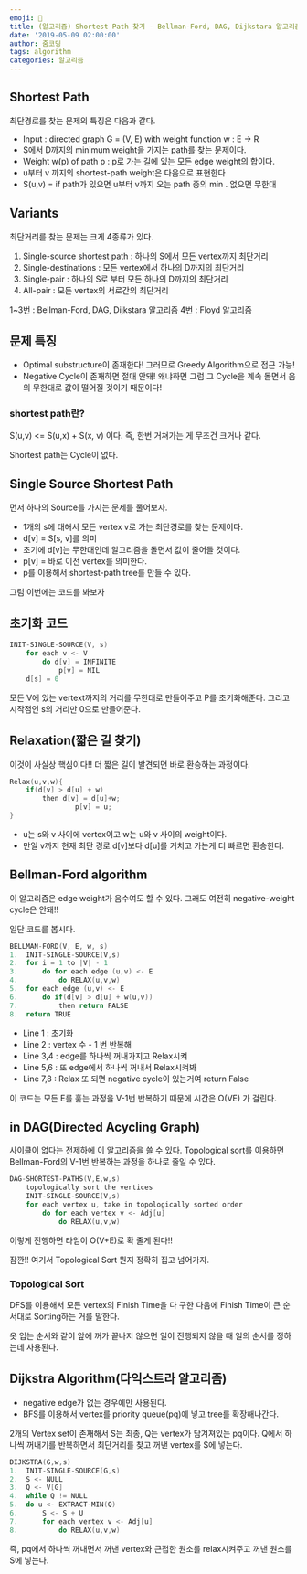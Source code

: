 ```yaml
---
emoji: 💪
title: (알고리즘) Shortest Path 찾기 - Bellman-Ford, DAG, Dijkstara 알고리즘
date: '2019-05-09 02:00:00'
author: 줌코딩
tags: algorithm
categories: 알고리즘
---
```


## Shortest Path

최단경로를 찾는 문제의 특징은 다음과 같다.

- Input : directed graph G = (V, E) with weight function w : E -> R
- S에서 D까지의 minimum weight을 가지는 path를 찾는 문제이다.
- Weight w(p) of path p : p로 가는 길에 있는 모든 edge weight의 합이다.
- u부터 v 까지의 shortest-path weight은 다음으로 표현한다
- S(u,v) = if path가 있으면 u부터 v까지 오는 path 중의 min . 없으면 무한대

## Variants

최단거리를 찾는 문제는 크게 4종류가 있다.

1. Single-source shortest path : 하나의 S에서 모든 vertex까지 최단거리
2. Single-destinations : 모든 vertex에서 하나의 D까지의 최단거리
3. Single-pair : 하나의 S로 부터 모든 하나의 D까지의 최단거리
4. All-pair : 모든 vertex의 서로간의 최단거리

1~3번 : Bellman-Ford, DAG, Dijkstara 알고리즘
4번 : Floyd 알고리즘

## 문제 특징

- Optimal substructure이 존재한다! 그러므로 Greedy Algorithm으로 접근 가능!
- Negative Cycle이 존재하면 절대 안돼! 왜냐하면 그럼 그 Cycle을 계속 돌면서 음의 무한대로 값이 떨어질 것이기 때문이다!

### shortest path란?

S(u,v) <= S(u,x) + S(x, v) 이다.
즉, 한번 거쳐가는 게 무조건 크거나 같다.

Shortest path는 Cycle이 없다.

## Single Source Shortest Path

먼저 하나의 Source를 가지는 문제를 풀어보자.

- 1개의 s에 대해서 모든 vertex v로 가는 최단경로를 찾는 문제이다.
- d[v] = S[s, v]를 의미
- 초기에 d[v]는 무한대인데 알고리즘을 돌면서 값이 줄어들 것이다.
- p[v] = 바로 이전 vertex를 의미한다.
- p를 이용해서 shortest-path tree를 만들 수 있다.

그럼 이번에는 코드를 봐보자

## 초기화 코드

```cpp
INIT-SINGLE-SOURCE(V, s)
    for each v <- V
        do d[v] = INFINITE
            p[v] = NIL
    d[s] = 0
```

모든 V에 있는 vertext까지의 거리를 무한대로 만들어주고 P를 초기화해준다.
그리고 시작점인 s의 거리만 0으로 만들어준다.

## Relaxation(짧은 길 찾기)

이것이 사실상 핵심이다!! 더 짧은 길이 발견되면 바로 환승하는 과정이다.

```cpp
Relax(u,v,w){
    if(d[v] > d[u] + w)
        then d[v] = d[u]+w;
                p[v] = u;
}
```

- u는 s와 v 사이에 vertex이고 w는 u와 v 사이의 weight이다.
- 만일 v까지 현재 최단 경로 d[v]보다 d[u]를 거치고 가는게 더 빠르면 환승한다.

## Bellman-Ford algorithm

이 알고리즘은 edge weight가 음수여도 할 수 있다.
그래도 여전히 negative-weight cycle은 안돼!!

일단 코드를 봅시다.

```cpp
BELLMAN-FORD(V, E, w, s)
1.  INIT-SINGLE-SOURCE(V,s)
2.  for i = 1 to |V| - 1
3.      do for each edge (u,v) <- E
4.          do RELAX(u,v,w)
5.  for each edge (u,v) <- E
6.      do if(d[v] > d[u] + w(u,v))
7.          then return FALSE
8.  return TRUE
```

- Line 1 : 초기화
- Line 2 : vertex 수 - 1 번 반복해
- Line 3,4 : edge를 하나씩 꺼내가지고 Relax시켜
- Line 5,6 : 또 edge에서 하나씩 꺼내서 Relax시켜봐
- Line 7,8 : Relax 또 되면 negative cycle이 있는거여 return False

이 코드는 모든 E를 훑는 과정을 V-1번 반복하기 때문에 시간은 O(VE) 가 걸린다.

## in DAG(Directed Acycling Graph)

사이클이 없다는 전제하에 이 알고리즘을 쓸 수 있다.
Topological sort를 이용하면 Bellman-Ford의 V-1번 반복하는 과정을 하나로 줄일 수 있다.

```cpp
DAG-SHORTEST-PATHS(V,E,w,s)
    topologically sort the vertices
    INIT-SINGLE-SOURCE(V,s)
    for each vertex u, take in topologically sorted order
        do for each vertex v <- Adj[u]
            do RELAX(u,v,w)
```

이렇게 진행하면 타임이 O(V+E)로 확 줄게 된다!!

잠깐!! 여기서 Topological Sort 뭔지 정확히 집고 넘어가자.

### Topological Sort

DFS를 이용해서 모든 vertex의 Finish Time을 다 구한 다음에 Finish Time이 큰 순서대로 Sorting하는 거를 말한다.

옷 입는 순서와 같이 앞에 꺼가 끝나지 않으면 일이 진행되지 않을 때 일의 순서를 정하는데 사용된다.

## Dijkstra Algorithm(다익스트라 알고리즘)

- negative edge가 없는 경우에만 사용된다.
- BFS를 이용해서 vertex를 priority queue(pq)에 넣고 tree를 확장해나간다.

2개의 Vertex set이 존재해서 S는 최종, Q는 vertex가 담겨져있는 pq이다.
Q에서 하나씩 꺼내기를 반복하면서 최단거리를 찾고 꺼낸 vertex를 S에 넣는다.

```cpp
DIJKSTRA(G,w,s)
1.  INIT-SINGLE-SOURCE(G,s)
2.  S <- NULL
3.  Q <- V[G]
4.  while Q != NULL
5.  do u <- EXTRACT-MIN(Q)
6.      S <- S + U
7.      for each vertex v <- Adj[u]
8.          do RELAX(u,v,w)
```

즉, pq에서 하나씩 꺼내면서 꺼낸 vertex와 근접한 원소를 relax시켜주고 꺼낸 원소를 S에 넣는다.
